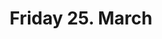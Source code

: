 ---
title: "Friday 25. March"
weight: 3
type: programday
menu:
    main:
        weight: 3
        parent: "program"
        name: "Friday"
---